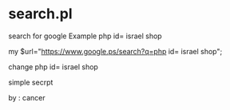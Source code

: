 # search.pl
search for google Example php id= israel shop

my $url="https://www.google.ps/search?q=php id= israel shop";

change php id= israel shop

simple secrpt 

by : cancer
